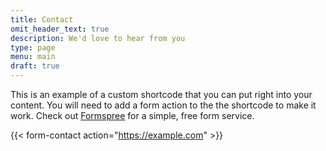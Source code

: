 ```yaml
---
title: Contact
omit_header_text: true
description: We'd love to hear from you
type: page
menu: main
draft: true
---
```



This is an example of a custom shortcode that you can put right into your content. You will need to add a form action to the the shortcode to make it work. Check out [Formspree](https://formspree.io/) for a simple, free form service. 

{{< form-contact action="https://example.com"  >}}
